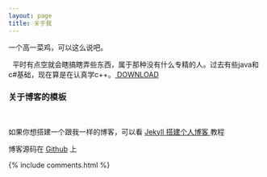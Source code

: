 ```yaml
---
layout: page
title: 关于我 
---
```

<p>
  
一个高一菜鸡，可以这么说吧。

<p>
  
平时有点空就会瞎搞瞎弄些东西，属于那种没有什么专精的人。过去有些java和c#基础，现在算是在认真学c++。<a href="https://github.com/And233/and233.github.io/tree/master/_posts/2017-09-01-wurenjiashi.md"> DOWNLOAD </a>

<p>

<h3> 关于博客的模板 </h3>  

<p>

如果你想搭建一个跟我一样的博客，可以看
<a href="/2016/10/jekyll_tutorials1/"> Jekyll 搭建个人博客 </a>
教程

<p> 

博客源码在 <a target="_blank" href='https://github.com/leopardpan/leopardpan.github.io/'>Github</a> 上

{% include comments.html %}




